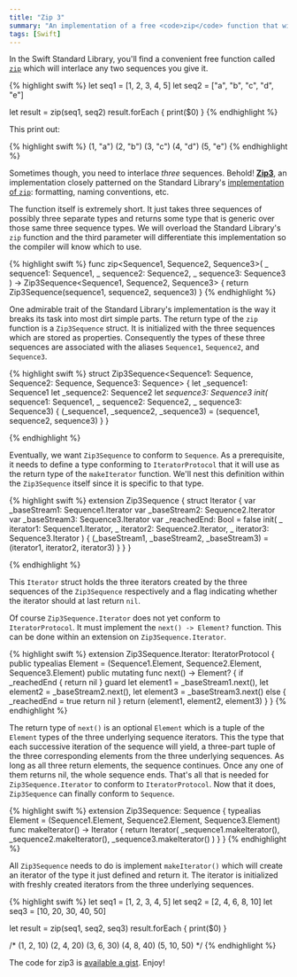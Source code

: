 ```yaml
---
title: "Zip 3"
summary: "An implementation of a free <code>zip</code> function that will take three <code>Sequence</code> types and return another <code>Sequence</code> whose elements are each three-item tuples built from the elements of three underlying sequences. It's the <code>zip</code> from the standard library but for three sequences."
tags: [Swift]
---
```

In the Swift Standard Library, you'll find a convenient free function called <a href='https://developer.apple.com/documentation/swift/1541125-zip'>`zip`</a> which will interlace any two sequences you give it.

{% highlight swift %}
let seq1 = [1, 2, 3, 4, 5]
let seq2 = ["a", "b", "c", "d", "e"]

let result = zip(seq1, seq2)
result.forEach { print($0) }
{% endhighlight %}

This print out:

{% highlight swift %}
(1, "a")
(2, "b")
(3, "c")
(4, "d")
(5, "e")
{% endhighlight %}

Sometimes though, you need to interlace *three* sequences. Behold! **[Zip3][0]**, an implementation closely patterned on the Standard Library's [implementation of `zip`][1]: formatting, naming conventions, etc.

The function itself is extremely short. It just takes three sequences of possibly three separate types and returns some type that is generic over those same three sequence types. We will overload the Standard Library's `zip` function and the third parameter will differentiate this implementation so the compiler will know which to use.

{% highlight swift %}
func zip<Sequence1, Sequence2, Sequence3>(
    _ sequence1: Sequence1, _ sequence2: Sequence2, _ sequence3: Sequence3
    ) -> Zip3Sequence<Sequence1, Sequence2, Sequence3> {
    return Zip3Sequence(sequence1, sequence2, sequence3)
}
{% endhighlight %}

One admirable trait of the Standard Library's implementation is the way it breaks its task into most dirt simple parts. The return type of the `zip` function is a `Zip3Sequence` struct. It is initialized with the three sequences which are stored as properties. Consequently the types of these three sequences are associated with the aliases `Sequence1`, `Sequence2`, and `Sequence3`.

{% highlight swift %}
struct Zip3Sequence<Sequence1: Sequence, Sequence2: Sequence, Sequence3: Sequence> {
    let _sequence1: Sequence1
    let _sequence2: Sequence2
    let _sequence3: Sequence3
    init(_ sequence1: Sequence1, _ sequence2: Sequence2, _ sequence3: Sequence3) {
        (_sequence1, _sequence2, _sequence3) = (sequence1, sequence2, sequence3)
    }
}

{% endhighlight %}

Eventually, we want `Zip3Sequence` to conform to `Sequence`. As a prerequisite, it needs to define a type conforming to `IteratorProtocol` that it will use as the return type of the `makeIterator` function. We'll nest this definition within the `Zip3Sequence` itself since it is specific to that type.

{% highlight swift %}
extension Zip3Sequence {
    struct Iterator {
        var _baseStream1: Sequence1.Iterator
        var _baseStream2: Sequence2.Iterator
        var _baseStream3: Sequence3.Iterator
        var _reachedEnd: Bool = false
        init(
            _ iterator1: Sequence1.Iterator,
            _ iterator2: Sequence2.Iterator,
            _ iterator3: Sequence3.Iterator
        ) {
            (_baseStream1, _baseStream2, _baseStream3) = (iterator1, iterator2, iterator3)
        }
    }
}

{% endhighlight %}

This `Iterator` struct holds the three iterators created by the three sequences of the `Zip3Sequence` respectively and a flag indicating whether the iterator should at last return `nil`.

Of course `Zip3Sequence.Iterator` does not yet conform to `IteratorProtocol`. It must implement the `next() -> Element?` function. This can be done within an extension on `Zip3Sequence.Iterator`.

{% highlight swift %}
extension Zip3Sequence.Iterator: IteratorProtocol {
    public typealias Element = (Sequence1.Element, Sequence2.Element, Sequence3.Element)
    public mutating func next() -> Element? {
        if _reachedEnd {
            return nil
        }
        guard let element1 = _baseStream1.next(),
              let element2 = _baseStream2.next(),
              let element3 = _baseStream3.next() else {
            _reachedEnd = true
            return nil
        }
        return (element1, element2, element3)
    }
}
{% endhighlight %}

The return type of `next()` is an optional `Element` which is a tuple of the `Element` types of the three underlying sequence iterators. This the type that each successive iteration of the sequence will yield, a three-part tuple of the three corresponding elements from the three underlying sequences. As long as all three return elements, the sequence continues. Once any one of them returns nil, the whole sequence ends. That's all that is needed for `Zip3Sequence.Iterator` to conform to `IteratorProtocol`. Now that it does, `Zip3Sequence` can finally conform to `Sequence`.

{% highlight swift %}
extension Zip3Sequence: Sequence {
    typealias Element = (Sequence1.Element, Sequence2.Element, Sequence3.Element)
    func makeIterator() -> Iterator {
        return Iterator(
            _sequence1.makeIterator(),
            _sequence2.makeIterator(),
            _sequence3.makeIterator()
        )
    }
}
{% endhighlight %}

All `Zip3Sequence` needs to do is implement `makeIterator()` which will create an iterator of the type it just defined and return it. The iterator is initialized with freshly created iterators from the three underlying sequences.

{% highlight swift %}
let seq1 = [1, 2, 3, 4, 5]
let seq2 = [2, 4, 6, 8, 10]
let seq3 = [10, 20, 30, 40, 50]

let result = zip(seq1, seq2, seq3)
result.forEach { print($0) }

/*
 (1, 2, 10)
 (2, 4, 20)
 (3, 6, 30)
 (4, 8, 40)
 (5, 10, 50)
 */
{% endhighlight %}

The code for zip3 is [available a gist][2]. Enjoy!

[0]: https://gist.github.com/proxpero/a6f35ffe24d09539174a2454f1d8fc06
[1]: https://developer.apple.com/documentation/swift/1541125-zip
[2]: https://gist.github.com/proxpero/a6f35ffe24d09539174a2454f1d8fc06
